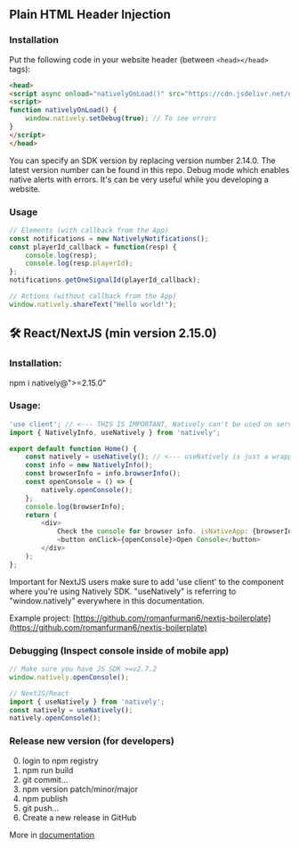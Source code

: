 ## Plain HTML Header Injection

### Installation

Put the following code in your website header (between `<head></head>` tags):

```html
<head>
<script async onload="nativelyOnLoad()" src="https://cdn.jsdelivr.net/npm/natively@2.14.0/natively-frontend.min.js"></script>
<script>
function nativelyOnLoad() {
    window.natively.setDebug(true); // To see errors
}
</script>
</head>
```


You can specify an SDK version by replacing version number 2.14.0. The latest version number can be found in this repo. Debug mode which enables native alerts with errors. It's can be very useful while you developing a website.

### Usage


```javascript
// Elements (with callback from the App)
const notifications = new NativelyNotifications();
const playerId_callback = function(resp) {
    console.log(resp);
    console.log(resp.playerId);
};
notifications.getOneSignalId(playerId_callback);

// Actions (without callback from the App)
window.natively.shareText("Hello world!");
```

## 🛠 React/NextJS (min version 2.15.0)

### Installation:


npm i natively@">=2.15.0"


### Usage:

```javascript
'use client'; // <--- THIS IS IMPORTANT, Natively can't be used on server side
import { NativelyInfo, useNatively } from 'natively';

export default function Home() {
    const natively = useNatively(); // <--- useNatively is just a wrapper on window.natively
    const info = new NativelyInfo();
    const browserInfo = info.browserInfo();
    const openConsole = () => {
        natively.openConsole();
    };
    console.log(browserInfo);
    return (
        <div>
            Check the console for browser info. isNativeApp: {browserInfo.isNativeApp ? "true" : "false"}
            <button onClick={openConsole}>Open Console</button>
        </div>
    );
};
```

Important for NextJS users make sure to add 'use client' to the component where you're using Natively SDK. "useNatively" is referring to "window.natively" everywhere in this documentation.

Example project: [https://github.com/romanfurman6/nextjs-boilerplate](https://github.com/romanfurman6/nextjs-boilerplate)

### Debugging (Inspect console inside of mobile app)

```javascript
// Make sure you have JS SDK >=v2.7.2
window.natively.openConsole();  

// NextJS/React
import { useNatively } from 'natively';
const natively = useNatively();
natively.openConsole();
```

### Release new version (for developers)
0. login to npm registry
1. npm run build
2. git commit... 
3. npm version patch/minor/major
4. npm publish
5. git push...
6. Create a new release in GitHub

More in [documentation](https://docs.buildnatively.com/guides/integration/how-to-get-started#javascript-sdk)

